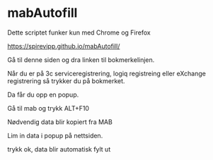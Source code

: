 # mabAutofill

Dette scriptet funker kun med Chrome og Firefox

https://spirevipp.github.io/mabAutofill/

Gå til denne siden og dra linken til bokmerkelinjen.

Når du er på 3c serviceregistrering, logiq registreing eller eXchange registrering så trykker du på bokmerket.

Da får du opp en popup.

Gå til mab og trykk ALT+F10

Nødvendig data blir kopiert fra MAB

Lim in data i popup på nettsiden.

trykk ok, data blir automatisk fylt ut